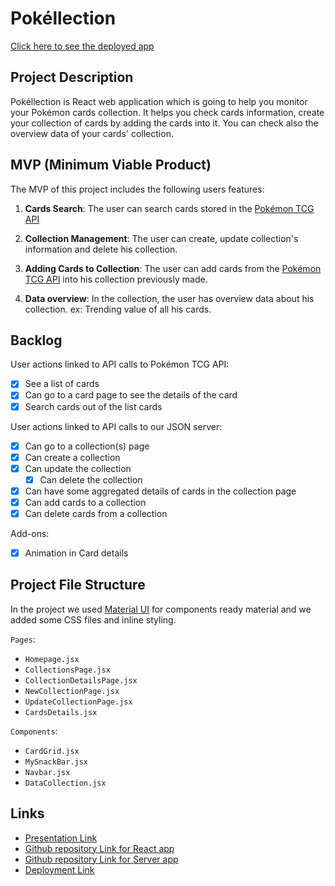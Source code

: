 
# Pokéllection
[Click here to see the deployed app](https://playful-faun-068941.netlify.app/)

## Project Description

Pokéllection is React web application which is going to help you monitor your Pokémon cards collection.
It helps you check cards information, create your collection of cards by adding the cards into it.
You can check also the overview data of your cards' collection.

## MVP (Minimum Viable Product)

The MVP of this project includes the following users features:
1. **Cards Search**: The user can search cards stored in the [Pokémon TCG API](https://pokemontcg.io/)

2. **Collection Management**: The user can create, update collection's information and delete his collection.

3. **Adding Cards to Collection**: The user can add cards from the [Pokémon TCG API](https://pokemontcg.io/) into his collection previously made.

4. **Data overview**: In the collection, the user has overview data about his collection. ex: Trending value of all his cards. 


## Backlog

User actions linked to API calls to Pokémon TCG API:
- [x] See a list of cards
- [x] Can go to a card page to see the details of the card
- [x] Search cards out of the list cards

User actions linked to API calls to our JSON server:
- [x] Can go to a collection(s) page
- [x] Can create a collection
- [x] Can update the collection
    - [x] Can delete the collection
- [x] Can have some aggregated details of cards in the collection page
- [x] Can add cards to a collection
- [x] Can delete cards from a collection

Add-ons:
- [x] Animation in Card details


## Project File Structure
In the project we used [Material UI](https://mui.com/material-ui/) for components ready material and we added some CSS files and inline styling.

`Pages`: 
- `Homepage.jsx`
- `CollectionsPage.jsx`
- `CollectionDetailsPage.jsx`
- `NewCollectionPage.jsx`
- `UpdateCollectionPage.jsx`
- `CardsDetails.jsx`

`Components`:
- `CardGrid.jsx`
- `MySnackBar.jsx`
- `Navbar.jsx`
- `DataCollection.jsx`

## Links

- [Presentation Link](https://docs.google.com/presentation/d/1cyyZBah52xKUcmztpI5PxqzSTHvcgKfNLI-Ggl3bTHs/edit?usp=sharing)
- [Github repository Link for React app](https://github.com/ThomasDmnc/pokemon-cards-collection)
- [Github repository Link for Server app](https://github.com/ThomasDmnc/pokemon-cards-server)
- [Deployment Link](https://playful-faun-068941.netlify.app/)
